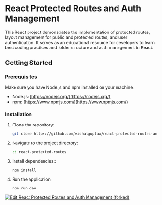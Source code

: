 # React Protected Routes and Auth Management

This React project demonstrates the implementation of protected routes, layout management for public and protected routes, and user authentication. It serves as an educational resource for developers to learn best coding practices and folder structure and auth management in React.

## Getting Started

### Prerequisites

Make sure you have Node.js and npm installed on your machine.

- Node.js: [https://nodejs.org/](https://nodejs.org/)
- npm: [https://www.npmjs.com/](https://www.npmjs.com/)

### Installation

1. Clone the repository:

   ```bash
   git clone https://github.com/vishalguptax/react-protected-routes-and-auth-management.git

2. Navigate to the project directory:

   ```bash
   cd react-protected-routes

3. Install dependencies::

   ```bash
   npm install

3. Run the application

   ```bash
   npm run dev

[![Edit React Protected Routes and Auth Management (forked)](https://codesandbox.io/static/img/play-codesandbox.svg)](https://codesandbox.io/p/devbox/react-protected-routes-and-auth-management-forked-t4yjc5?embed=1&file=%2Fsrc%2Fapp.js)

